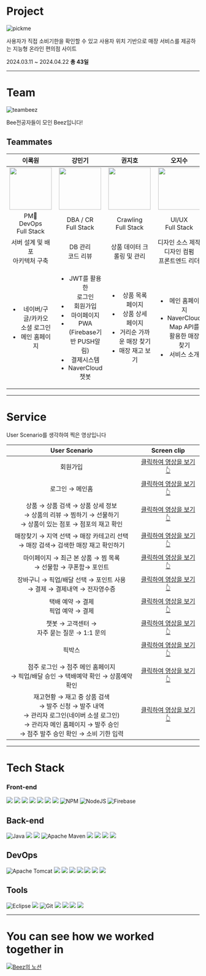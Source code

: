 # Project
![pickme](https://github.com/beezSSG/.github/assets/60279992/a3ddd7a4-ba80-430e-b084-4b452b4a2b74)

사용자가 직접 소비기한을 확인할 수 있고 사용자 위치 기반으로 매장 서비스를 제공하는 지능형 온라인 편의점 사이트

2024.03.11 ~ 2024.04.22 __총 43일__

--- 

# Team
![teambeez](https://github.com/beezSSG/.github/assets/60279992/f0d52b65-1f4e-4e1b-a568-fa187b19a65d)

Bee전공자들이 모인 Beez입니다!


## Teammates
| 이록원 | 강민기 | 권지호 | 오지수 | 정원비 | 하기성 |
| :--------: | :--------: | :--------: | :--------: | :--------: | :--------: |
| <img src="https://github.com/beezSSG/.github/assets/60279992/88d1979f-ce3f-44cf-a283-f646ea0adbae" width="110px"/> | <img src="https://github.com/beezSSG/.github/assets/60279992/b9907673-12be-4492-b4df-73aef4b01b24" width="110px"/> | <img src="https://github.com/beezSSG/.github/assets/60279992/0c8175ea-6958-4063-abeb-9a1aef8bdd78" width="110px"/> | <img src="https://github.com/beezSSG/.github/assets/60279992/cb9b98c7-1e4b-4727-8684-a33f05c4e17e" width="110px"/> | <img src="https://github.com/beezSSG/.github/assets/60279992/65f858fb-208a-4fa6-afe6-028f8d00b4a2" width="110px"/> | <img src="https://github.com/beezSSG/.github/assets/60279992/42c7cc32-33be-42bf-b7b5-30f4346f970d" width="110px"/> |
| PM👑<br/> DevOps<br/> Full Stack | DBA / CR<br/> Full Stack | Crawling<br/> Full Stack | UI/UX<br/> Full Stack | PR<br/> Full Stack | Crawling<br/> Full Stack |
| 서버 설계 및 배포<br/>아키텍처 구축 | DB 관리<br/>코드 리뷰 | 상품 데이터 크롤링 및 관리 | 디자인 소스 제작<br/>디자인 컴펌<br/>프론트엔드 리더 | 기획 자료 조사<br/>발표 | 매장 데이터<br/>크롤링 |
|  <ul><li>네이버/구글/카카오<br/>소셜 로그인</li><li>메인 홈페이지</li></ul> | <ul><li>JWT를 활용한<br/>로그인</li><li>회원가입</li><li>마이페이지</li><li>PWA<br/>(Firebase기반 PUSH알림)</li><li>결제시스템</li><li>NaverCloud 챗봇</li></ul> | <ul><li>상품 목록<br/>페이지</li><li>상품 상세<br/>페이지</li><li>거리순 가까운 매장 찾기</li><li>매장 재고 보기</li></ul> | <ul><li>메인 홈페이지</li><li>NaverCloud Map API를 활용한 매장 찾기</li><li>서비스 소개</li></ul> | <ul><li>점주<br/>페이지</li><li>점주 발주 관리</li></ul> | <ul><li>관리자<br/>페이지</li><li>고객센터</li><li>픽업/배달</li></ul> |

---
<!-- Table -->
# Service
User Scenario를 생각하여 찍은 영상입니다

| User Scenario | Screen clip |
|:--:|:--:|
| 회원가입 | [클릭하여 영상을 보기 👆](https://github.com/beezSSG/.github/assets/60279992/75d48a5e-fc1c-40ae-a7d1-e2c0001ce2b7) |
| 로그인 → 메인홈 | [클릭하여 영상을 보기 👆](https://github.com/beezSSG/.github/assets/60279992/f0dbcc35-75db-4eae-8d68-811018ee7f41) | 
| 상품 → 상품 검색 → 상품 상세 정보<br/>→ 상품의 리뷰 → 찜하기 → 선물하기<br/>→ 상품이 있는 점포 → 점포의 재고 확인  | [클릭하여 영상을 보기 👆](https://github.com/beezSSG/.github/assets/60279992/35b54fad-1c64-4977-bbc4-3cdfca92b739) |
| 매장찾기 → 지역 선택 → 매장 카테고리 선택<br/>→ 매장 검색→ 검색한 매장 재고 확인하기  | [클릭하여 영상을 보기 👆](https://github.com/beezSSG/.github/assets/60279992/6fc9e052-d657-47cf-be84-3de6b673fd4c) |
| 마이페이지 → 최근 본 상품 → 찜 목록<br/>→ 선물함 → 쿠폰함→ 포인트 | [클릭하여 영상을 보기 👆](https://github.com/beezSSG/.github/assets/60279992/ff79b4bc-d196-44c4-a053-4de625293bf2) |
| 장바구니 → 픽업/배달 선택 → 포인트 사용<br/>→ 결제 → 결제내역 → 전자영수증 | [클릭하여 영상을 보기 👆](https://github.com/beezSSG/.github/assets/60279992/47ef668d-2c57-4120-b4d2-3f744f1b17ff) | 
| 택배 예약 → 결제<br/>픽업 예약 → 결제 | [클릭하여 영상을 보기 👆](https://github.com/beezSSG/.github/assets/60279992/bde766f3-001b-4392-bae3-8e3ba834a2ec) |
| 챗봇 → 고객센터 → <br/>자주 묻는 질문 → 1:1 문의 | [클릭하여 영상을 보기 👆](https://github.com/beezSSG/.github/assets/60279992/612db081-e711-4453-bf23-6ae555fbcdd0) | 
| 픽박스 | [클릭하여 영상을 보기 👆](https://github.com/beezSSG/.github/assets/60279992/104ac32d-007a-4fd1-8aa6-4dc6f496df00) | 
| 점주 로그인 → 점주 메인 홈페이지<br/>→ 픽업/배달 승인 → 택배예약 확인 → 상품예약 확인 | [클릭하여 영상을 보기 👆](https://github.com/beezSSG/.github/assets/60279992/d95f5a97-0618-4ce5-a209-4a62b6ee0f0a) |
| 재고현황 → 재고 중 상품 검색<br/>→ 발주 신청 → 발주 내역<br/>→ 관리자 로그인(네이버 소셜 로그인)<br/>→ 관리자 메인 홈페이지 → 발주 승인<br/>→ 점주 발주 승인 확인 → 소비 기한 입력  | [클릭하여 영상을 보기 👆](https://github.com/beezSSG/.github/assets/60279992/6f771cbe-87b0-4660-b8b1-8b499f30cfb1) |

---

<!-- Tech stack -->
# Tech Stack

### Front-end  
<img src="https://img.shields.io/badge/HTML5-E34F26?style=flat&logo=HTML5&logoColor=white" /> <img src="https://img.shields.io/badge/CSS3-1572B6?style=flat&logo=CSS3&logoColor=white" /> <img src="https://img.shields.io/badge/JavaScript-F7DF1E?style=flat&logo=JavaScript&logoColor=white" /> <img src="https://img.shields.io/badge/React-61DAFB?style=flat&logo=React&logoColor=white"/> <img src="https://img.shields.io/badge/Tailwindcss-06B6D4?style=flat&logo=tailwindcss&logoColor=white"/> <img src="https://img.shields.io/badge/AXIOS-5A29E4?style=flat&logo=axios&logoColor=white" /> <img src="https://img.shields.io/badge/React_Router-CA4245?style=flat&logo=reactrouter&logoColor=white" />
![NPM](https://img.shields.io/badge/NPM-%23CB3837.svg?style=flat&logo=npm&logoColor=white)
![NodeJS](https://img.shields.io/badge/node.js_20-6DA55F?style=flat&logo=node.js&logoColor=white)
![Firebase](https://img.shields.io/badge/firebase-a08021?style=flat&logo=firebase&logoColor=ffcd34)

## Back-end  
![Java](https://img.shields.io/badge/java_17-007396.svg?style=flat&logo=openjdk&logoColor=white)
<img src="https://img.shields.io/badge/SpringBoot-6DB33F?style=flat&logo=springboot&logoColor=white" />
<img src="https://img.shields.io/badge/Spring Security-6DB33F?style=flat&logo=Spring Security&logoColor=white" />
![Apache Maven](https://img.shields.io/badge/Apache%20Maven-C71A36?style=flat&logo=Apache%20Maven&logoColor=white)
<img src="https://img.shields.io/badge/MySQL-4479A1?style=flat&logo=MySQL&logoColor=white" />
<img src="https://img.shields.io/badge/MyBatis-C4242B?style=flat&logo=mybatis&logoColor=white" />
<img src="https://img.shields.io/badge/JWT-4B4B77?style=flat&logo=jsonwebtokens&logoColor=white" />
<img src="https://img.shields.io/badge/NAVER_Cloud-03C75A?style=flat&logo=naver&logoColor=white"/>

## DevOps  
![Apache Tomcat](https://img.shields.io/badge/apache%20tomcat-%23F8DC75.svg?style=flat&logo=apache-tomcat&logoColor=black)
<img src="https://img.shields.io/badge/Github_Actions-2088FF?style=flat&logo=githubactions&logoColor=white"/> 
<img src="https://img.shields.io/badge/NGINX-009639?style=flat&logo=nginx&logoColor=white"/> <img src="https://img.shields.io/badge/amazonrds-527FFF?style=flat&logo=amazonrds&logoColor=white"/> <img src="https://img.shields.io/badge/amazons3-DD344C?style=flat&logo=amazons3&logoColor=white"/> <img src="https://img.shields.io/badge/Amazonaws-232F3E?style=flat&logo=amazonaws&logoColor=white" /> <img src="https://img.shields.io/badge/Argo-EF7B4D?style=flat&logo=argo&logoColor=white" />
<img src="https://img.shields.io/badge/Kubernetes-326CE5?style=flat&logo=kubernetes&logoColor=white"/> 

## Tools
![Eclipse](https://img.shields.io/badge/Eclipse_IDE-2C2255.svg?style=flat&logo=Eclipse&logoColor=white)
<img src="https://img.shields.io/badge/VisualStudioCode-007ACC?style=flat&logo=visualstudiocode&logoColor=white"/> 
![Git](https://img.shields.io/badge/git-%23F05033.svg?style=flat&logo=git&logoColor=white)
<img src="https://img.shields.io/badge/Github-181717?style=flat&logo=github&logoColor=white"/>
<img src="https://img.shields.io/badge/Figma-F24E1E?style=flat&logo=figma&logoColor=white"/>
<img src="https://img.shields.io/badge/Notion-000000?style=flat&logo=notion&logoColor=white"/>
<img src="https://img.shields.io/badge/Gather-21375A?style=flat&logo=gathertown&logoColor=white"/>

---

# You can see how we worked together in
[![Beez의 노션](https://upload.wikimedia.org/wikipedia/commons/thumb/e/e9/Notion-logo.svg/120px-Notion-logo.svg.png)](https://programming-surfer.notion.site/8d8da7c0069244ad9b069277cc59076d?v=f44198a206f64cfb8b901b6ef4b51775&pvs=4)
